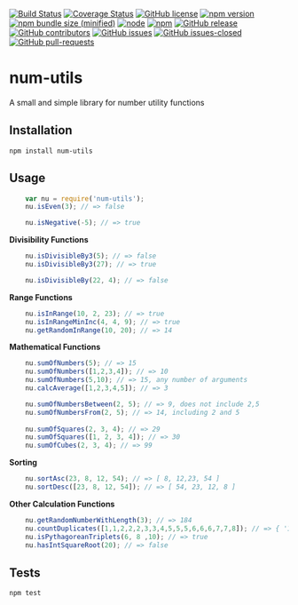 [![Build Status](https://travis-ci.org/akbeeram/num-utils.svg?branch=master)](https://travis-ci.org/akbeeram/num-utils)
[![Coverage Status](https://coveralls.io/repos/github/akbeeram/num-utils/badge.svg?branch=master)](https://coveralls.io/github/akbeeram/num-utils?branch=master)
[![GitHub license](https://img.shields.io/github/license/akbeeram/num-utils.svg)](https://github.com/akbeeram/num-utils/blob/master/LICENSE)
[![npm version](https://badge.fury.io/js/num-utils.svg)](https://badge.fury.io/js/num-utils)
[![npm bundle size (minified)](https://img.shields.io/bundlephobia/min/num-utils.svg)](https://www.npmjs.com/package/num-utils)
[![node](https://img.shields.io/node/v/num-utils.svg)](https://www.npmjs.com/package/num-utils)
[![npm](https://img.shields.io/npm/dt/num-utils.svg)](https://www.npmjs.com/package/num-utils)
[![GitHub release](https://img.shields.io/github/release/akbeeram/num-utils.svg)](https://GitHub.com/akbeeram/num-utils/releases/)
[![GitHub contributors](https://img.shields.io/github/contributors/akbeeram/num-utils.svg)](https://GitHub.com/akbeeram/num-utils/graphs/contributors/)
[![GitHub issues](https://img.shields.io/github/issues/akbeeram/num-utils.svg)](https://GitHub.com/akbeeram/num-utils/issues/)
[![GitHub issues-closed](https://img.shields.io/github/issues-closed/akbeeram/num-utils.svg)](https://GitHub.com/akbeeram/num-utils/issues?q=is%3Aissue+is%3Aclosed)
[![GitHub pull-requests](https://img.shields.io/github/issues-pr/akbeeram/num-utils.svg)](https://GitHub.com/akbeeram/num-utils/pull/)

# num-utils

A small and simple library for number utility functions

## Installation

    npm install num-utils

## Usage

```javascript
    var nu = require('num-utils');
    nu.isEven(3); // => false

    nu.isNegative(-5); // => true
```

**Divisibility Functions**

```javascript
    nu.isDivisibleBy3(5); // => false
    nu.isDivisibleBy3(27); // => true

    nu.isDivisibleBy(22, 4); // => false
```

**Range Functions**

```javascript
    nu.isInRange(10, 2, 23); // => true
    nu.isInRangeMinInc(4, 4, 9); // => true
    nu.getRandomInRange(10, 20); // => 14
```

**Mathematical Functions**

```javascript
    nu.sumOfNumbers(5); // => 15
    nu.sumOfNumbers([1,2,3,4]); // => 10
    nu.sumOfNumbers(5,10); // => 15, any number of arguments
    nu.calcAverage([1,2,3,4,5]); // => 3

    nu.sumOfNumbersBetween(2, 5); // => 9, does not include 2,5
    nu.sumOfNumbersFrom(2, 5); // => 14, including 2 and 5
    
    nu.sumOfSquares(2, 3, 4); // => 29
    nu.sumOfSquares([1, 2, 3, 4]); // => 30
    nu.sumOfCubes(2, 3, 4); // => 99
```
**Sorting**

```javascript
    nu.sortAsc(23, 8, 12, 54); // => [ 8, 12,23, 54 ]
    nu.sortDesc([23, 8, 12, 54]); // => [ 54, 23, 12, 8 ]
```

**Other Calculation Functions**

```javascript
    nu.getRandomNumberWithLength(3); // => 184
    nu.countDuplicates([1,1,2,2,2,3,3,4,5,5,5,6,6,6,7,7,8]); // => { '1': 2, '2': 3, '3': 2, '5': 3, '6': 3, '7': 2 }
    nu.isPythagoreanTriplets(6, 8 ,10); // => true
    nu.hasIntSquareRoot(20); // => false
```

## Tests

    npm test